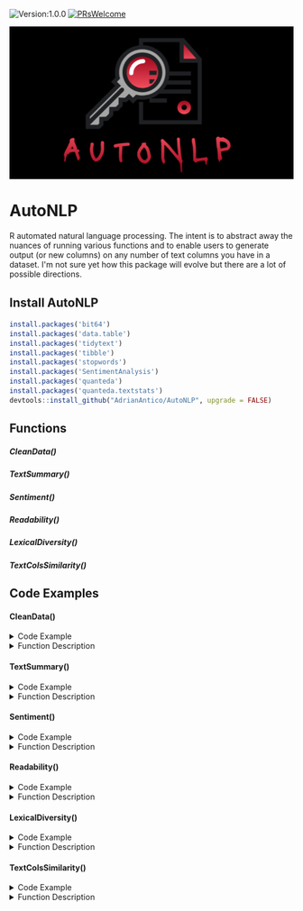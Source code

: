 ![Version:1.0.0](https://img.shields.io/static/v1?label=Version&message=1.0.0&color=blue&?style=plastic)
[![PRsWelcome](https://img.shields.io/badge/PRs-welcome-brightgreen.svg?style=default)](http://makeapullrequest.com)

<img src="https://raw.githubusercontent.com/AdrianAntico/prettydoc/master/Images/AutoNLP.PNG" align="center" width="800" />

# AutoNLP

R automated natural language processing. The intent is to abstract away the nuances of running various functions and to enable users to generate output (or new columns) on any number of text columns you have in a dataset. I'm not sure yet how this package will evolve but there are a lot of possible directions. 

## Install AutoNLP
 
```r
install.packages('bit64')
install.packages('data.table')
install.packages('tidytext')
install.packages('tibble')
install.packages('stopwords')
install.packages('SentimentAnalysis')
install.packages('quanteda')
install.packages('quanteda.textstats')
devtools::install_github("AdrianAntico/AutoNLP", upgrade = FALSE)
```

## Functions

##### CleanData()

##### TextSummary()

##### Sentiment()

##### Readability()

##### LexicalDiversity()

##### TextColsSimilarity()

## Code Examples

#### **CleanData()**


</p>
</details>

<details><summary>Code Example</summary>
<p>

```r
# Data
dt <- AutoNLP::FakeDataGenerator(N = 1000, AddComment = TRUE)

# Run Function
Output <- AutoNLP::CleanText(
  TrainData = dt,
  ValidationData = NULL,
  TestData = NULL,
  TextColumn = "Comment",
  MergeColumns = "Factor_1",
  RemovePunctuation = TRUE,
  StopWords = "en",
  StopWordsSource = 'stopwords-iso')
```

</p>
</details>

<details><summary>Function Description</summary>
<p>

Stuff here 

</p>
</details>

#### **TextSummary()**


</p>
</details>

<details><summary>Code Example</summary>
<p>

```r
# Data
dt <- AutoNLP::FakeDataGenerator(N = 1000, AddComment = TRUE)

# Run Function
dt <- AutoNLP::TextSummary(
  dt = dt,
  TextColumns = "Comment",
  RemoveStats = NULL)
```

</p>
</details>

<details><summary>Function Description</summary>
<p>

Stuff here 

</p>
</details>

#### **Sentiment()**

<details><summary>Code Example</summary>
<p>
 
```r
# Data
dt <- AutoNLP::FakeDataGenerator(N = 1000, AddComment = TRUE)

# Run Function
dt <- AutoNLP::Sentiment(
  dt,
  TextColumns = "Comment",
  Response = "numeric",
  CombineTextGroupVar = NULL,
  Language = "english",
  RemoveStopWords = TRUE,
  Stemming = TRUE)
```

</p>
</details>

<details><summary>Function Description</summary>
<p>
 
Stuff here
 
</p>
</details>

#### **Readability()**

<details><summary>Code Example</summary>
<p>

```r
# Data
dt <- AutoNLP::FakeDataGenerator(N = 1000, AddComment = TRUE)

# Run Function
dt <- AutoNLP::Readability(
  dt,
  TextColumns = "Comment",
  Measures = "Flesch",
  RemoveHyphens = TRUE,
  MinSentenceLength = 1,
  MaxSentenceLength = 10000,
  Intermediate = TRUE)
```

</p>
</details>

<details><summary>Function Description</summary>
<p>

Stuff here

</p>
</details>


#### **LexicalDiversity()**

<details><summary>Code Example</summary>
<p>

```r
# Data
dt <- AutoNLP::FakeDataGenerator(N = 1000, AddComment = TRUE)

# Run Function
dt <- AutoNLP::LexicalDiversity(
  dt,
  TextColumns = "Comment",
  Measures = "TTR",
  RemoveSymbols = TRUE,
  RemoveHyphens = TRUE,
  RemovePunctuation = TRUE,
  RemoveNumbers = TRUE,
  LogBase = 10,
  MATTR_Window = 100L,
  MSTTR_Segment = 100L)
```

</p>
</details>

<details><summary>Function Description</summary>
<p>

Stuff here

</p>
</details>



#### **TextColsSimilarity()**

<details><summary>Code Example</summary>
<p>

```r
# Data
dt <- AutoNLP::FakeDataGenerator(N = 1000, AddComment = TRUE)
dt2 <- AutoNLP::FakeDataGenerator(N = 1000, AddComment = TRUE)
dt[, Comment2 := dt2$Comment]

# Run Function
dt <- AutoNLP::TextColsSimilarity(
  dt,
  TextCol1 = "Comment",
  TextCol2 = "Comment2")
```

</p>
</details>

<details><summary>Function Description</summary>
<p>

Stuff here

</p>
</details>


